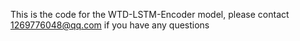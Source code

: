 This is the code for the WTD-LSTM-Encoder model, please contact 1269776048@qq.com if you have any questions
